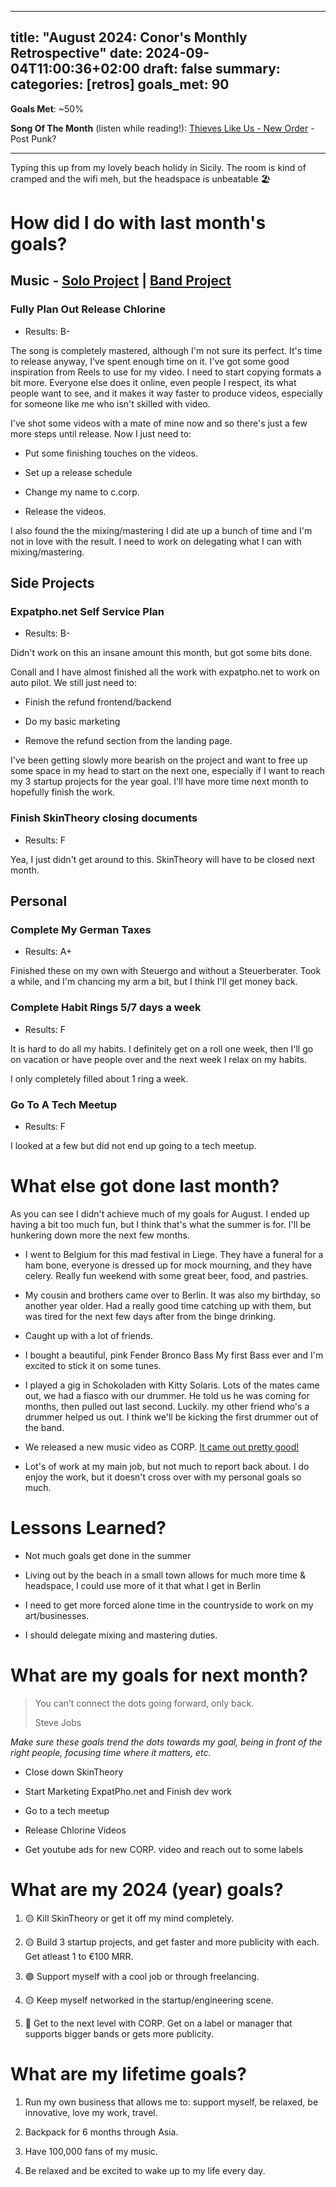 ---
title: "August 2024: Conor's Monthly Retrospective"
date: 2024-09-04T11:00:36+02:00
draft: false
summary:
categories: \[retros]
goals\_met: 90
--------------

**Goals Met**: \~50%

**Song Of The Month** (listen while reading!): [Thieves Like Us - New Order](https://open.spotify.com/track/7nX0ISA5uWuhxAjMgXH5au?si=9075c3e3d60542b4) - Post Punk?

***

Typing this up from my lovely beach holidy in Sicily. The room is kind of cramped and the wifi meh, but the headspace is unbeatable 🏖️

# How did I do with last month's goals?

## Music - [Solo Project](https://open.spotify.com/artist/4w77ipMn1jGx4ppm7HNYZK?si=Y5sY7-rrSV-U8j3-8AkMYA) | [Band Project](www.corp.band)

### Fully Plan Out Release Chlorine

*   Results: B-

The song is completely mastered, although I'm not sure its perfect. It's time to release anyway, I've spent enough time on it. I've got some good inspiration from Reels to use for my video. I need to start copying formats a bit more. Everyone else does it online, even people I respect, its what people want to see, and it makes it way faster to produce videos, especially for someone like me who isn't skilled with video.

I've shot some videos with a mate of mine now and so there's just a few more steps until release. Now I just need to:

*   Put some finishing touches on the videos.

*   Set up a release schedule

*   Change my name to c.corp.

*   Release the videos.

I also found the the mixing/mastering I did ate up a bunch of time and I'm not in love with the result. I need to work on delegating what I can with mixing/mastering.

## Side Projects

### Expatpho.net Self Service Plan

*   Results: B-

Didn't work on this an insane amount this month, but got some bits done.

Conall and I have almost finished all the work with expatpho.net to work on auto pilot. We still just need to:

*   Finish the refund frontend/backend

*   Do my basic marketing

*   Remove the refund section from the landing page.

I've been getting slowly more bearish on the project and want to free up some space in my head to start on the next one, especially if I want to reach my 3 startup projects for the year goal. I'll have more time next month to hopefully finish the work.

### Finish SkinTheory closing documents

*   Results: F

Yea, I just didn't get around to this. SkinTheory will have to be closed next month.

## Personal

### Complete My German Taxes

*   Results: A+

Finished these on my own with Steuergo and without a Steuerberater. Took a while, and I'm chancing my arm a bit, but I think I'll get money back.

### Complete Habit Rings 5/7 days a week

*   Results: F

It is hard to do all my habits. I definitely get on a roll one week, then I'll go on vacation or have people over and the next week I relax on my habits.

I only completely filled about 1 ring a week.

### Go To A Tech Meetup

*   Results: F

I looked at a few but did not end up going to a tech meetup.

# What else got done last month?

As you can see I didn't achieve much of my goals for August. I ended up having a bit too much fun, but I think that's what the summer is for. I'll be hunkering down more the next few months.

*   I went to Belgium for this mad festival in Liege. They have a funeral for a ham bone, everyone is dressed up for mock mourning, and they have celery. Really fun weekend with some great beer, food, and pastries.

*   My cousin and brothers came over to Berlin. It was also my birthday, so another year older. Had a really good time catching up with them, but was tired for the next few days after from the binge drinking.

*   Caught up with a lot of friends.

*   I bought a beautiful, pink Fender Bronco Bass My first Bass ever and I'm excited to stick it on some tunes.

*   I played a gig in Schokoladen with Kitty Solaris. Lots of the mates came out, we had a fiasco with our drummer. He told us he was coming for months, then pulled out last second. Luckily. my other friend who's a drummer helped us out. I think we'll be kicking the first drummer out of the band.

*   We released a new music video as CORP. [It came out pretty good!](https://www.youtube.com/watch?v=uT3wnyxrT5c)

*   Lot's of work at my main job, but not much to report back about. I do enjoy the work, but it doesn't cross over with my personal goals so much.

# Lessons Learned?

*   Not much goals get done in the summer

*   Living out by the beach in a small town allows for much more time & headspace, I could use more of it that what I get in Berlin

*   I need to get more forced alone time in the countryside to work on my art/businesses.

*   I should delegate mixing and mastering duties.

# What are my goals for next month?

> You can’t connect the dots going forward, only back.
>
> Steve Jobs

*Make sure these goals trend the dots towards my goal, being in front of the right people, focusing time where it matters, etc.*

*   Close down SkinTheory

*   Start Marketing ExpatPho.net and Finish dev work

*   Go to a tech meetup

*   Release Chlorine Videos

*   Get youtube ads for new CORP. video and reach out to some labels

# What are my 2024 (year) goals?

1.  🟡 Kill SkinTheory or get it off my mind completely.

2.  🟡 Build 3 startup projects, and get faster and more publicity with each. Get atleast 1 to €100 MRR.

3.  🟢 Support myself with a cool job or through freelancing.

4.  🟡 Keep myself networked in the startup/engineering scene.

5.  🔴 Get to the next level with CORP. Get on a label or manager that supports bigger bands or gets more publicity.

# What are my lifetime goals?

1.  Run my own business that allows me to: support myself, be relaxed, be innovative, love my work, travel.

2.  Backpack for 6 months through Asia.

3.  Have 100,000 fans of my music.

4.  Be relaxed and be excited to wake up to my life every day.

